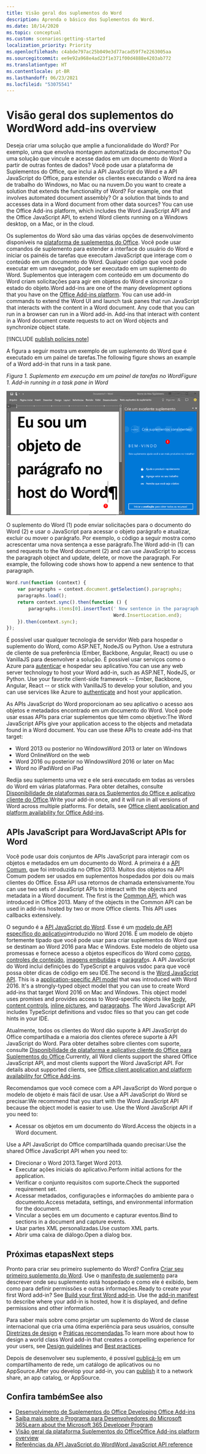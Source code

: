 ```yaml
---
title: Visão geral dos suplementos do Word
description: Aprenda o básico dos Suplementos do Word.
ms.date: 10/14/2020
ms.topic: conceptual
ms.custom: scenarios:getting-started
localization_priority: Priority
ms.openlocfilehash: c4abde797ac25b049e3d77acad59f7e2263005aa
ms.sourcegitcommit: ee9e92a968e4ad23f1e371f00d4888e4203ab772
ms.translationtype: HT
ms.contentlocale: pt-BR
ms.lasthandoff: 06/23/2021
ms.locfileid: "53075541"
---
```

# <a name="word-add-ins-overview"></a><span data-ttu-id="46cf5-103">Visão geral dos suplementos do Word</span><span class="sxs-lookup"><span data-stu-id="46cf5-103">Word add-ins overview</span></span>

<span data-ttu-id="46cf5-p101">Deseja criar uma solução que amplie a funcionalidade do Word? Por exemplo, uma que envolva montagem automatizada de documentos? Ou uma solução que vincule e acesse dados em um documento do Word a partir de outras fontes de dados? Você pode usar a plataforma de Suplementos do Office, que inclui a API JavaScript do Word e a API JavaScript do Office, para estender os clientes executando o Word na área de trabalho do Windows, no Mac ou na nuvem.</span><span class="sxs-lookup"><span data-stu-id="46cf5-p101">Do you want to create a solution that extends the functionality of Word? For example, one that involves automated document assembly? Or a solution that binds to and accesses data in a Word document from other data sources? You can use the Office Add-ins platform, which includes the Word JavaScript API and the Office JavaScript API, to extend Word clients running on a Windows desktop, on a Mac, or in the cloud.</span></span>

<span data-ttu-id="46cf5-p102">Os suplementos do Word são uma das várias opções de desenvolvimento disponíveis na [plataforma de suplementos do Office](../overview/office-add-ins.md). Você pode usar comandos de suplemento para estender a interface do usuário do Word e iniciar os painéis de tarefas que executam JavaScript que interage com o conteúdo em um documento do Word. Qualquer código que você pode executar em um navegador, pode ser executado em um suplemento do Word. Suplementos que interagem com conteúdo em um documento do Word criam solicitações para agir em objetos do Word e sincronizar o estado do objeto.</span><span class="sxs-lookup"><span data-stu-id="46cf5-p102">Word add-ins are one of the many development options that you have on the [Office Add-ins platform](../overview/office-add-ins.md). You can use add-in commands to extend the Word UI and launch task panes that run JavaScript that interacts with the content in a Word document. Any code that you can run in a browser can run in a Word add-in. Add-ins that interact with content in a Word document create requests to act on Word objects and synchronize object state.</span></span>

[!INCLUDE [publish policies note](../includes/note-publish-policies.md)]

<span data-ttu-id="46cf5-112">A figura a seguir mostra um exemplo de um suplemento do Word que é executado em um painel de tarefas.</span><span class="sxs-lookup"><span data-stu-id="46cf5-112">The following figure shows an example of a Word add-in that runs in a task pane.</span></span>

<span data-ttu-id="46cf5-113">*Figura 1. Suplemento em execução em um painel de tarefas no Word*</span><span class="sxs-lookup"><span data-stu-id="46cf5-113">*Figure 1. Add-in running in a task pane in Word*</span></span>

![Suplemento em execução em um painel de tarefas no Word.](../images/word-add-in-show-host-client.png)

<span data-ttu-id="46cf5-p103">O suplemento do Word (1) pode enviar solicitações para o documento do Word (2) e usar o JavaScript para acessar o objeto parágrafo e atualizar, excluir ou mover o parágrafo. Por exemplo, o código a seguir mostra como acrescentar uma nova sentença a esse parágrafo.</span><span class="sxs-lookup"><span data-stu-id="46cf5-p103">The Word add-in (1) can send requests to the Word document (2) and can use JavaScript to access the paragraph object and update, delete, or move the paragraph. For example, the following code shows how to append a new sentence to that paragraph.</span></span>

```js
Word.run(function (context) {
    var paragraphs = context.document.getSelection().paragraphs;
    paragraphs.load();
    return context.sync().then(function () {
        paragraphs.items[0].insertText(' New sentence in the paragraph.',
                                       Word.InsertLocation.end);
    }).then(context.sync);
});

```

<span data-ttu-id="46cf5-p104">É possível usar qualquer tecnologia de servidor Web para hospedar o suplemento do Word, como ASP.NET, NodeJS ou Python. Use a estrutura de cliente de sua preferência (Ember, Backbone, Angular, React) ou use o VanillaJS para desenvolver a solução. É possível usar serviços como o Azure para [autenticar](../develop/overview-authn-authz.md) e hospedar seu aplicativo.</span><span class="sxs-lookup"><span data-stu-id="46cf5-p104">You can use any web server technology to host your Word add-in, such as ASP.NET, NodeJS, or Python. Use your favorite client-side framework -- Ember, Backbone, Angular, React -- or stick with VanillaJS to develop your solution, and you can use services like Azure to [authenticate](../develop/overview-authn-authz.md) and host your application.</span></span>

<span data-ttu-id="46cf5-p105">As APIs JavaScript do Word proporcionam ao seu aplicativo o acesso aos objetos e metadados encontrado em um documento do Word. Você pode usar essas APIs para criar suplementos que têm como objetivo:</span><span class="sxs-lookup"><span data-stu-id="46cf5-p105">The Word JavaScript APIs give your application access to the objects and metadata found in a Word document. You can use these APIs to create add-ins that target:</span></span>

* <span data-ttu-id="46cf5-121">Word 2013 ou posterior no Windows</span><span class="sxs-lookup"><span data-stu-id="46cf5-121">Word 2013 or later on Windows</span></span>
* <span data-ttu-id="46cf5-122">Word Online</span><span class="sxs-lookup"><span data-stu-id="46cf5-122">Word on the web</span></span>
* <span data-ttu-id="46cf5-123">Word 2016 ou posterior no Windows</span><span class="sxs-lookup"><span data-stu-id="46cf5-123">Word 2016 or later on Mac</span></span>
* <span data-ttu-id="46cf5-124">Word no iPad</span><span class="sxs-lookup"><span data-stu-id="46cf5-124">Word on iPad</span></span>

<span data-ttu-id="46cf5-p106">Redija seu suplemento uma vez e ele será executado em todas as versões do Word em várias plataformas. Para obter detalhes, consulte [Disponibilidade de plataformas para os Suplementos do Office e aplicativo cliente do Office](../overview/office-add-in-availability.md).</span><span class="sxs-lookup"><span data-stu-id="46cf5-p106">Write your add-in once, and it will run in all versions of Word across multiple platforms. For details, see [Office client application and platform availability for Office Add-ins](../overview/office-add-in-availability.md).</span></span>

## <a name="javascript-apis-for-word"></a><span data-ttu-id="46cf5-127">APIs JavaScript para Word</span><span class="sxs-lookup"><span data-stu-id="46cf5-127">JavaScript APIs for Word</span></span>

<span data-ttu-id="46cf5-p107">Você pode usar dois conjuntos de APIs JavaScript para interagir com os objetos e metadados em um documento do Word. A primeira é a [API Comum](/javascript/api/office), que foi introduzida no Office 2013. Muitos dos objetos na API Comum podem ser usados em suplementos hospedados por dois ou mais clientes do Office. Essa API usa retornos de chamada extensivamente.</span><span class="sxs-lookup"><span data-stu-id="46cf5-p107">You can use two sets of JavaScript APIs to interact with the objects and metadata in a Word document. The first is the [Common API](/javascript/api/office), which was introduced in Office 2013. Many of the objects in the Common API can be used in add-ins hosted by two or more Office clients. This API uses callbacks extensively.</span></span>

<span data-ttu-id="46cf5-p108">O segundo é a [API JavaScript do Word](/javascript/api/word). Esse é um [modelo de API específico do aplicativo](../develop/application-specific-api-model.md)introduzido no Word 2016. É um modelo de objeto fortemente tipado que você pode usar para criar suplementos do Word que se destinam ao Word 2016 para Mac e Windows. Este modelo de objeto usa promessas e fornece acesso a objetos específicos do Word como [corpo](/javascript/api/word/word.body), [controles de conteúdo](/javascript/api/word/word.contentcontrol), [imagens embutidas](/javascript/api/word/word.inlinepicture) e [parágrafo](/javascript/api/word/word.paragraph)s. A API JavaScript do Word inclui definições do TypeScript e arquivos vsdoc para que você possa obter dicas de código em seu IDE.</span><span class="sxs-lookup"><span data-stu-id="46cf5-p108">The second is the [Word JavaScript API](/javascript/api/word). This is a [application-specific API model](../develop/application-specific-api-model.md) that was introduced with Word 2016. It's a strongly-typed object model that you can use to create Word add-ins that target Word 2016 on Mac and Windows. This object model uses promises and provides access to Word-specific objects like [body](/javascript/api/word/word.body), [content controls](/javascript/api/word/word.contentcontrol), [inline pictures](/javascript/api/word/word.inlinepicture), and [paragraphs](/javascript/api/word/word.paragraph). The Word JavaScript API includes TypeScript definitions and vsdoc files so that you can get code hints in your IDE.</span></span>

<span data-ttu-id="46cf5-p109">Atualmente, todos os clientes do Word dão suporte à API JavaScript do Office compartilhada e a maioria dos clientes oferece suporte à API JavaScript do Word. Para obter detalhes sobre clientes com suporte, consulte [Disponibilidade de plataforma e aplicativo cliente do Office para Suplementos do Office](../overview/office-add-in-availability.md).</span><span class="sxs-lookup"><span data-stu-id="46cf5-p109">Currently, all Word clients support the shared Office JavaScript API, and most clients support the Word JavaScript API. For details about supported clients, see [Office client application and platform availability for Office Add-ins](../overview/office-add-in-availability.md).</span></span>

<span data-ttu-id="46cf5-p110">Recomendamos que você comece com a API JavaScript do Word porque o modelo de objeto é mais fácil de usar. Use a API JavaScript do Word se precisar:</span><span class="sxs-lookup"><span data-stu-id="46cf5-p110">We recommend that you start with the Word JavaScript API because the object model is easier to use. Use the Word JavaScript API if you need to:</span></span>

* <span data-ttu-id="46cf5-141">Acessar os objetos em um documento do Word.</span><span class="sxs-lookup"><span data-stu-id="46cf5-141">Access the objects in a Word document.</span></span>

<span data-ttu-id="46cf5-142">Use a API JavaScript do Office compartilhada quando precisar:</span><span class="sxs-lookup"><span data-stu-id="46cf5-142">Use the shared Office JavaScript API when you need to:</span></span>

* <span data-ttu-id="46cf5-143">Direcionar o Word 2013.</span><span class="sxs-lookup"><span data-stu-id="46cf5-143">Target Word 2013.</span></span>
* <span data-ttu-id="46cf5-144">Executar ações iniciais do aplicativo.</span><span class="sxs-lookup"><span data-stu-id="46cf5-144">Perform initial actions for the application.</span></span>
* <span data-ttu-id="46cf5-145">Verificar o conjunto requisitos com suporte.</span><span class="sxs-lookup"><span data-stu-id="46cf5-145">Check the supported requirement set.</span></span>
* <span data-ttu-id="46cf5-146">Acessar metadados, configurações e informações do ambiente para o documento.</span><span class="sxs-lookup"><span data-stu-id="46cf5-146">Access metadata, settings, and environmental information for the document.</span></span>
* <span data-ttu-id="46cf5-147">Vincular a seções em um documento e capturar eventos.</span><span class="sxs-lookup"><span data-stu-id="46cf5-147">Bind to sections in a document and capture events.</span></span>
* <span data-ttu-id="46cf5-148">Usar partes XML personalizadas.</span><span class="sxs-lookup"><span data-stu-id="46cf5-148">Use custom XML parts.</span></span>
* <span data-ttu-id="46cf5-149">Abrir uma caixa de diálogo.</span><span class="sxs-lookup"><span data-stu-id="46cf5-149">Open a dialog box.</span></span>

## <a name="next-steps"></a><span data-ttu-id="46cf5-150">Próximas etapas</span><span class="sxs-lookup"><span data-stu-id="46cf5-150">Next steps</span></span>

<span data-ttu-id="46cf5-p111">Pronto para criar seu primeiro suplemento do Word? Confira [Criar seu primeiro suplemento do Word](../quickstarts/word-quickstart.md). Use o [manifesto de suplemento](../develop/add-in-manifests.md) para descrever onde seu suplemento está hospedado e como ele é exibido, bem como para definir permissões e outras informações.</span><span class="sxs-lookup"><span data-stu-id="46cf5-p111">Ready to create your first Word add-in? See [Build your first Word add-in](../quickstarts/word-quickstart.md). Use the [add-in manifest](../develop/add-in-manifests.md) to describe where your add-in is hosted, how it is displayed, and define permissions and other information.</span></span>

<span data-ttu-id="46cf5-154">Para saber mais sobre como projetar um suplemento do Word de classe internacional que cria uma ótima experiência para seus usuários, consulte [Diretrizes de design](../design/add-in-design.md) e [Práticas recomendadas](../concepts/add-in-development-best-practices.md).</span><span class="sxs-lookup"><span data-stu-id="46cf5-154">To learn more about how to design a world class Word add-in that creates a compelling experience for your users, see [Design guidelines](../design/add-in-design.md) and [Best practices](../concepts/add-in-development-best-practices.md).</span></span>

<span data-ttu-id="46cf5-155">Depois de desenvolver seu suplemento, é possível [publicá-lo](../publish/publish.md) em um compartilhamento de rede, um catálogo de aplicativos ou no AppSource.</span><span class="sxs-lookup"><span data-stu-id="46cf5-155">After you develop your add-in, you can [publish](../publish/publish.md) it to a network share, an app catalog, or AppSource.</span></span>

## <a name="see-also"></a><span data-ttu-id="46cf5-156">Confira também</span><span class="sxs-lookup"><span data-stu-id="46cf5-156">See also</span></span>

* [<span data-ttu-id="46cf5-157">Desenvolvimento de Suplementos do Office </span><span class="sxs-lookup"><span data-stu-id="46cf5-157">Developing Office Add-ins</span></span>](../develop/develop-overview.md)
* [<span data-ttu-id="46cf5-158">Saiba mais sobre o Programa para Desenvolvedores do Microsoft 365</span><span class="sxs-lookup"><span data-stu-id="46cf5-158">Learn about the Microsoft 365 Developer Program</span></span>](https://developer.microsoft.com/microsoft-365/dev-program)
* [<span data-ttu-id="46cf5-159">Visão geral da plataforma Suplementos do Office</span><span class="sxs-lookup"><span data-stu-id="46cf5-159">Office Add-ins platform overview</span></span>](../overview/office-add-ins.md)
* [<span data-ttu-id="46cf5-160">Referências da API JavaScript do Word</span><span class="sxs-lookup"><span data-stu-id="46cf5-160">Word JavaScript API reference</span></span>](../reference/overview/word-add-ins-reference-overview.md)